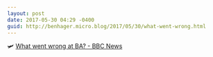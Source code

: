 ```yaml
---
layout: post
date: 2017-05-30 04:29 -0400
guid: http://benhager.micro.blog/2017/05/30/what-went-wrong.html
---
```

🛩 [What went wrong at BA? - BBC News](http://www.bbc.com/news/business-40082631)

